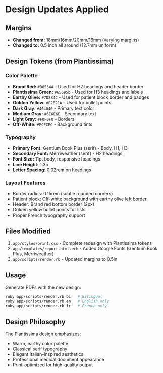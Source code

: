 # Design Updates Applied

## Margins
- **Changed from:** 18mm/16mm/20mm/16mm (varying margins)
- **Changed to:** 0.5 inch all around (12.7mm uniform)

## Design Tokens (from Plantissima)

### Color Palette
- **Brand Red:** `#D85344` - Used for H2 headings and header border
- **Plantissima Green:** `#65695b` - Used for H3 headings and labels
- **Earthy Olive:** `#7D8B4C` - Used for patient block border and badges
- **Golden Yellow:** `#F2B21A` - Used for bullet points
- **Dark Gray:** `#404040` - Primary text color
- **Medium Gray:** `#6E6E6E` - Secondary text
- **Light Gray:** `#F0F0F0` - Borders
- **Off-White:** `#FCFCFC` - Background tints

### Typography
- **Primary Font:** Gentium Book Plus (serif) - Body, H1, H3
- **Secondary Font:** Merriweather (serif) - H2 headings
- **Font Size:** 11pt body, responsive headings
- **Line Height:** 1.35
- **Letter Spacing:** 0.02rem on headings

### Layout Features
- Border radius: 0.15rem (subtle rounded corners)
- Patient block: Off-white background with earthy olive left border
- Header: Brand red bottom border (2px)
- Golden yellow bullet points for lists
- Proper French typography support

## Files Modified
1. `app/styles/print.css` - Complete redesign with Plantissima tokens
2. `app/templates/report.html.erb` - Added Google Fonts (Gentium Book Plus, Merriweather)
3. `app/scripts/render.rb` - Updated margins to 0.5in

## Usage
Generate PDFs with the new design:
```bash
ruby app/scripts/render.rb bi   # Bilingual
ruby app/scripts/render.rb en   # English only
ruby app/scripts/render.rb fr   # French only
```

## Design Philosophy
The Plantissima design emphasizes:
- Warm, earthy color palette
- Classical serif typography
- Elegant Italian-inspired aesthetics
- Professional medical document appearance
- Print-optimized for high-quality output
